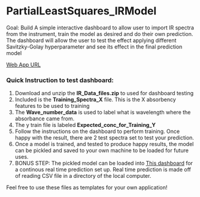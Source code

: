 # PartialLeastSquares_IRModel
Goal: Build A simple interactive dashboard to allow user to import IR spectra from the instrument, train the model as desired and do their own prediction. The dashboard will allow the user to test the effect applying different Savitzky-Golay hyperparameter and see its effect in the final prediction model

[Web App URL](https://share.streamlit.io/nguyenvu06/partialleastsquares_irmodel/main/pls_visualization.py)

### Quick Instruction to test dashboard:

1. Download and unzip the **IR_Data_files.zip**  to used for dashboard testing
2. Included is the **Training_Spectra_X** file. This is the X absorbency features to be used to training
3. The **Wave_number_data** is used to label what is wavelength where the absorbance came from.
4. The y train file is labeled **Expected_conc_for_Training_Y**
5. Follow the instructions on the dashboard to perform training. Once happy with the result, there are 2 test spectra set to test your prediction. 
6. Once a model is trained, and tested to produce happy results, the model can be pickled and saved to your own machine to be loaded for future uses.
7. BONUS STEP: The pickled model can be loaded into [This dashboard](https://nguyenvu06-pls-test-app-pls-test-deployment-kdws9o.streamlitapp.com/) for a continous real time prediction set up. Real time prediction is made off of reading CSV file in a directory of the local computer. 

Feel free to use these files as templates for your own application!




